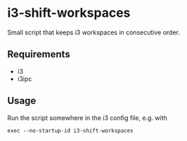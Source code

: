 # i3-shift-workspaces
Small script that keeps i3 workspaces in consecutive order.

## Requirements
- i3
- i3ipc

## Usage
Run the script somewhere in the i3 config file, e.g. with
```
exec --no-startup-id i3-shift-workspaces
```

